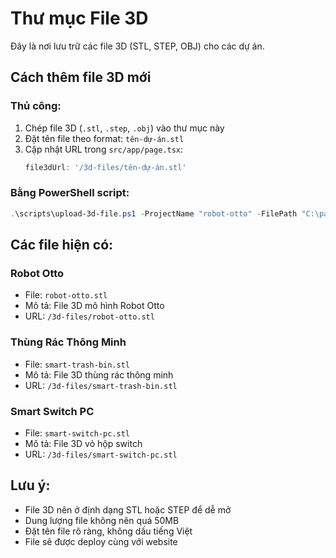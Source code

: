 # Thư mục File 3D

Đây là nơi lưu trữ các file 3D (STL, STEP, OBJ) cho các dự án.

## Cách thêm file 3D mới

### Thủ công:
1. Chép file 3D (`.stl`, `.step`, `.obj`) vào thư mục này
2. Đặt tên file theo format: `tên-dự-án.stl`
3. Cập nhật URL trong `src/app/page.tsx`:
   ```typescript
   file3dUrl: '/3d-files/tên-dự-án.stl'
   ```

### Bằng PowerShell script:
```powershell
.\scripts\upload-3d-file.ps1 -ProjectName "robot-otto" -FilePath "C:\path\to\file.stl"
```

## Các file hiện có:

### Robot Otto
- File: `robot-otto.stl`
- Mô tả: File 3D mô hình Robot Otto
- URL: `/3d-files/robot-otto.stl`

### Thùng Rác Thông Minh
- File: `smart-trash-bin.stl`
- Mô tả: File 3D thùng rác thông minh
- URL: `/3d-files/smart-trash-bin.stl`

### Smart Switch PC
- File: `smart-switch-pc.stl`
- Mô tả: File 3D vỏ hộp switch
- URL: `/3d-files/smart-switch-pc.stl`

## Lưu ý:
- File 3D nên ở định dạng STL hoặc STEP để dễ mở
- Dung lượng file không nên quá 50MB
- Đặt tên file rõ ràng, không dấu tiếng Việt
- File sẽ được deploy cùng với website
